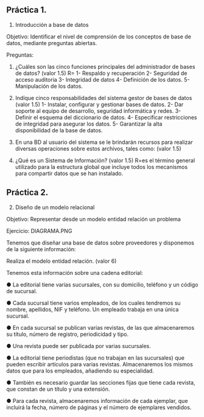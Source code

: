 ## Práctica 1.

1. Introducción a base de datos

Objetivo: Identificar el nivel de comprensión de los conceptos de base de datos,
mediante preguntas abiertas.
 
Preguntas:

1. ¿Cuáles son las cinco funciones principales del administrador de bases de datos?
(valor 1.5)
R= 1- Respaldo y recuperación
   2- Seguridad de acceso auditoria
   3- Integridad de datos
   4- Definición de los datos.
   5- Manipulación de los datos.
   

2. Indíque cinco responsabilidades del sistema gestor de bases de datos (valor 1.5)
   1- Instalar, configurar y gestionar bases de datos.
   2- Dar soporte al equipo de desarrollo, seguridad informática y redes.
   3- Definir el esquema del diccionario de datos.
   4- Especificar restricciones de integridad para asegurar los datos.
   5- Garantizar la alta disponibilidad de la base de datos.
   
   
3. En una BD al usuario del sistema se le brindarán recursos para realizar diversas
operaciones sobre estos archivos, tales como: (valor 1.5)

4. ¿Qué es un Sistema de Información? (valor 1.5)
   R=es el término general utilizado para la estructura global que incluye todos los mecanismos para compartir datos que se han instalado.
   
## Práctica 2.

2. Diseño de un modelo relacional

Objetivo: Representar desde un modelo entidad relación un problema


Ejercicio: DIAGRAMA.PNG

Tenemos que diseñar una base de datos sobre proveedores y disponemos de la siguiente
información:

Realiza el modelo entidad relación. (valor 6)

Tenemos esta información sobre una cadena editorial:

● La editorial tiene varias sucursales, con su domicilio, teléfono y un código de
sucursal.

● Cada sucursal tiene varios empleados, de los cuales tendremos su nombre,
apellidos, NIF y teléfono. Un empleado trabaja en una única sucursal.

● En cada sucursal se publican varias revistas, de las que almacenaremos su título,
número de registro, periodicidad y tipo.

● Una revista puede ser publicada por varias sucursales.

● La editorial tiene periodistas (que no trabajan en las sucursales) que pueden
escribir artículos para varias revistas. Almacenaremos los mismos datos que para
los empleados, añadiendo su especialidad.

● También es necesario guardar las secciones fijas que tiene cada revista, que
constan de un título y una extensión.

● Para cada revista, almacenaremos información de cada ejemplar, que incluirá la
fecha, número de páginas y el número de ejemplares vendidos.
